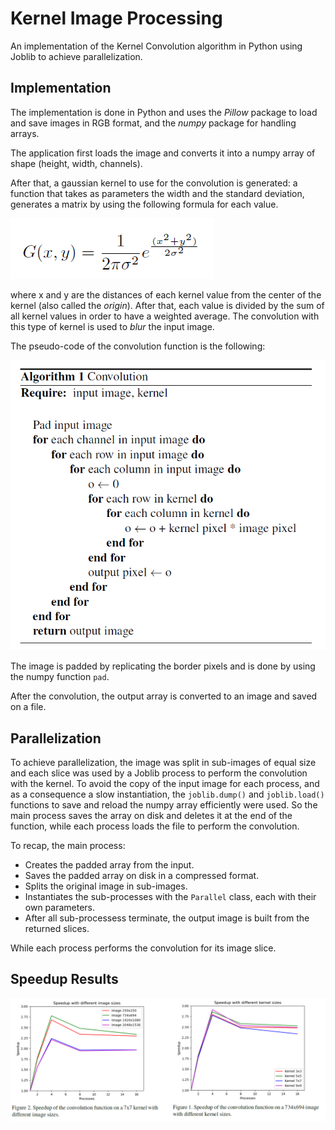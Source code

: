 # Kernel Image Processing

An implementation of the Kernel Convolution algorithm in Python using Joblib to achieve parallelization.

## Implementation

The implementation is done in Python and uses the *Pillow* package to load and save images in RGB format, and the *numpy* package for handling arrays. 

The application first loads the image and converts it into a numpy array of shape (height, width, channels).

After that, a gaussian kernel to use for the convolution is generated: a function that takes as parameters the width and the standard deviation, generates a matrix by using the following formula for each value.

![gaussian_k](presentation/images/gaussian_k.png)

where x and y are the distances of each kernel value from the center of the kernel (also called the *origin*). After that, each value is divided by the sum of all kernel values in order to have a weighted average.
The convolution with this type of kernel is used to *blur* the input image.

The pseudo-code of the convolution function is the following:

![conv_seq](presentation/images/conv_seq.png)

The image is padded by replicating the border pixels and is done by using the numpy function `pad`.

After the convolution, the output array is converted to an image and saved on a file. 

## Parallelization

To achieve parallelization, the image was split in sub-images of equal size and each slice was used by a Joblib process to perform the convolution with the kernel.
To avoid the copy of the input image for each process, and as a consequence a slow instantiation, the `joblib.dump()` and `joblib.load()` functions to save and reload the numpy array efficiently were used.
So the main process saves the array on disk and deletes it at the end of the function, while each process loads the file to perform the convolution.

To recap, the main process:
* Creates the padded array from the input.
* Saves the padded array on disk in a compressed format.
* Splits the original image in sub-images.
* Instantiates the sub-processes with the `Parallel` class, each with their own parameters.
* After all sub-processess terminate, the output image is built from the returned slices.

While each process performs the convolution for its image slice.

## Speedup Results

![speedup_k](readme_images/speedup.png)